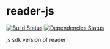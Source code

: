 # reader-js

[![Build Status](https://travis-ci.org/gorillab/reader-js.svg?branch=master)](https://travis-ci.org/gorillab/reader-js)
[![Dependencies Status](https://david-dm.org/gorillab/reader-js.svg)](https://github.com/gorillab/reader-js)

js sdk version of reader

